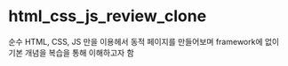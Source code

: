 # html_css_js_review_clone
순수 HTML, CSS, JS 만을 이용헤서 동적 페이지를 만들어보며 framework에 없이 기본 개념을 복습을 통해 이해하고자 함
